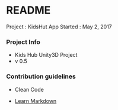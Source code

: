 # README #

Project : KidsHut App
Started : May 2, 2017

### Project Info ###

* Kids Hub Unity3D Project
* v 0.5

###  ###

### Contribution guidelines ###

* Clean Code

* [Learn Markdown](https://bitbucket.org/tutorials/markdowndemo)